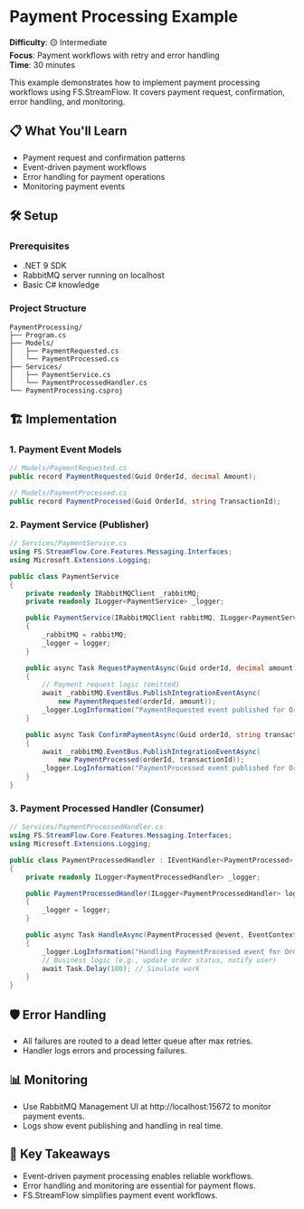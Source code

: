 # Payment Processing Example

**Difficulty**: 🟡 Intermediate  
**Focus**: Payment workflows with retry and error handling  
**Time**: 30 minutes

This example demonstrates how to implement payment processing workflows using FS.StreamFlow. It covers payment request, confirmation, error handling, and monitoring.

## 📋 What You'll Learn
- Payment request and confirmation patterns
- Event-driven payment workflows
- Error handling for payment operations
- Monitoring payment events

## 🛠️ Setup

### Prerequisites
- .NET 9 SDK
- RabbitMQ server running on localhost
- Basic C# knowledge

### Project Structure
```
PaymentProcessing/
├── Program.cs
├── Models/
│   ├── PaymentRequested.cs
│   └── PaymentProcessed.cs
├── Services/
│   ├── PaymentService.cs
│   └── PaymentProcessedHandler.cs
└── PaymentProcessing.csproj
```

## 🏗️ Implementation

### 1. Payment Event Models

```csharp
// Models/PaymentRequested.cs
public record PaymentRequested(Guid OrderId, decimal Amount);

// Models/PaymentProcessed.cs
public record PaymentProcessed(Guid OrderId, string TransactionId);
```

### 2. Payment Service (Publisher)

```csharp
// Services/PaymentService.cs
using FS.StreamFlow.Core.Features.Messaging.Interfaces;
using Microsoft.Extensions.Logging;

public class PaymentService
{
    private readonly IRabbitMQClient _rabbitMQ;
    private readonly ILogger<PaymentService> _logger;

    public PaymentService(IRabbitMQClient rabbitMQ, ILogger<PaymentService> logger)
    {
        _rabbitMQ = rabbitMQ;
        _logger = logger;
    }

    public async Task RequestPaymentAsync(Guid orderId, decimal amount)
    {
        // Payment request logic (omitted)
        await _rabbitMQ.EventBus.PublishIntegrationEventAsync(
            new PaymentRequested(orderId, amount));
        _logger.LogInformation("PaymentRequested event published for Order {OrderId}", orderId);
    }

    public async Task ConfirmPaymentAsync(Guid orderId, string transactionId)
    {
        await _rabbitMQ.EventBus.PublishIntegrationEventAsync(
            new PaymentProcessed(orderId, transactionId));
        _logger.LogInformation("PaymentProcessed event published for Order {OrderId}", orderId);
    }
}
```

### 3. Payment Processed Handler (Consumer)

```csharp
// Services/PaymentProcessedHandler.cs
using FS.StreamFlow.Core.Features.Messaging.Interfaces;
using Microsoft.Extensions.Logging;

public class PaymentProcessedHandler : IEventHandler<PaymentProcessed>
{
    private readonly ILogger<PaymentProcessedHandler> _logger;

    public PaymentProcessedHandler(ILogger<PaymentProcessedHandler> logger)
    {
        _logger = logger;
    }

    public async Task HandleAsync(PaymentProcessed @event, EventContext context)
    {
        _logger.LogInformation("Handling PaymentProcessed event for Order {OrderId}", @event.OrderId);
        // Business logic (e.g., update order status, notify user)
        await Task.Delay(100); // Simulate work
    }
}
```

## 🛡️ Error Handling
- All failures are routed to a dead letter queue after max retries.
- Handler logs errors and processing failures.

## 📊 Monitoring
- Use RabbitMQ Management UI at http://localhost:15672 to monitor payment events.
- Logs show event publishing and handling in real time.

## 🎯 Key Takeaways
- Event-driven payment processing enables reliable workflows.
- Error handling and monitoring are essential for payment flows.
- FS.StreamFlow simplifies payment event workflows. 